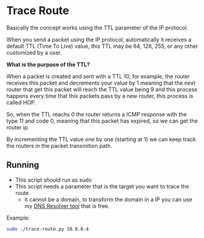 # Trace Route

Basically the concept works using the TTL parameter of the IP protocol.

When you send a packet using the IP protocol, automatically it receives a default TTL (Time To Live) value,
this TTL may be 64, 128, 255, or any other customized by a user.

**What is the purpose of the TTL?**

When a packet is created and sent with a TTL 10, for example, the router receives this packet and decrements your value by 1
meaning that the next router that get this packet will reach the TTL value being 9 and this process
happens every time that this packets pass by a new router, this process is called HOP.

So, when the TTL reachs 0 the router returns a ICMP response with the type 11 and code 0, meaning that
this packet has expired, so we can get the router ip.

By incrementing the TTL value one by one (starting at 1) we can keep track the routers in the packet transmition path.

## Running

* This script should run as sudo
* This script needs a parameter that is the target you want to trace the route
    * it cannot be a domain, to transform the domain in a IP you can use my [DNS Resolver tool](../dns-resolver/) that is free.

Example:

```bash
sudo ./trace-route.py 10.0.0.4
```

